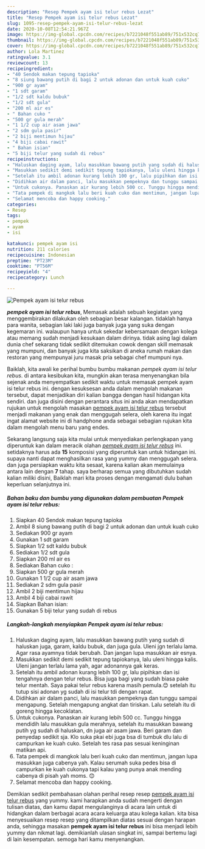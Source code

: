 ```yaml
---
description: "Resep Pempek ayam isi telur rebus Lezat"
title: "Resep Pempek ayam isi telur rebus Lezat"
slug: 1095-resep-pempek-ayam-isi-telur-rebus-lezat
date: 2020-10-08T12:54:21.967Z
image: https://img-global.cpcdn.com/recipes/b7221048f551ab89/751x532cq70/pempek-ayam-isi-telur-rebus-foto-resep-utama.jpg
thumbnail: https://img-global.cpcdn.com/recipes/b7221048f551ab89/751x532cq70/pempek-ayam-isi-telur-rebus-foto-resep-utama.jpg
cover: https://img-global.cpcdn.com/recipes/b7221048f551ab89/751x532cq70/pempek-ayam-isi-telur-rebus-foto-resep-utama.jpg
author: Lola Martinez
ratingvalue: 3.1
reviewcount: 13
recipeingredient:
- "40 Sendok makan tepung tapioka"
- "8 siung bawang putih di bagi 2 untuk adonan dan untuk kuah cuko"
- "900 gr ayam"
- "1 sdt garam"
- "1/2 sdt kaldu bubuk"
- "1/2 sdt gula"
- "200 ml air es"
- " Bahan cuko "
- "500 gr gula merah"
- "1 1/2 cup air asam jawa"
- "2 sdm gula pasir"
- "2 biji mentimun hijau"
- "4 biji cabai rawit"
- " Bahan isian"
- "5 biji telur yang sudah di rebus"
recipeinstructions:
- "Haluskan daging ayam, lalu masukkan bawang putih yang sudah di haluskan juga, garam, kaldu bubuk, dan juga gula. Uleni jgn terlalu lama. Agar rasa ayamnya tidak berubah. Dan jangan lupa masukkan air esnya."
- "Masukkan sedikit demi sedikit tepung tapiokanya, lalu uleni hingga kalis. Uleni jangan terlalu lama yah, agar adonannya gak keras."
- "Setelah itu ambil adonan kurang lebih 100 gr, lalu pipihkan dan isi tengahnya dengan telur rebus. Bisa juga bagi yang sudah biasa pake telur mentah. Saya pakai telur rebus karena masih pemula.😊 setelah itu tutup sisi adonan yg sudah di isi telur tdi dengan rapat."
- "Didihkan air dalam panci, lalu masukkan pempeknya dan tunggu sampai mengapung. Setelah mengapung angkat dan tiriskan. Lalu setelah itu di goreng hingga kecoklatan."
- "Untuk cukonya. Panaskan air kurang lebih 500 cc. Tunggu hingga mendidih lalu masukkan gula merahnya, setelah itu masukkan bawang putih yg sudah di haluskan, dn juga air asam jawa. Beri garam dan penyedap sedikit sja. Klo suka pkai ebi juga bsa di tumbuk dlu lalu di campurkan ke kuah cuko. Setelah tes rasa pas sesuai keninginan matikan api."
- "Tata pempek di mangkok lalu beri kuah cuko dan mentimun, jangan lupa masukkan juga cabenya yah. Kalau serumah suka pedes bisa di campurkan ke kuah cukonya tapi kalau yang punya anak mending cabenya di pisah yah moms. 😊"
- "Selamat mencoba dan happy cooking."
categories:
- Resep
tags:
- pempek
- ayam
- isi

katakunci: pempek ayam isi 
nutrition: 211 calories
recipecuisine: Indonesian
preptime: "PT23M"
cooktime: "PT56M"
recipeyield: "4"
recipecategory: Lunch

---
```



![Pempek ayam isi telur rebus](https://img-global.cpcdn.com/recipes/b7221048f551ab89/751x532cq70/pempek-ayam-isi-telur-rebus-foto-resep-utama.jpg)

<b><i>pempek ayam isi telur rebus</i></b>, Memasak adalah sebuah kegiatan yang menggembirakan dilakukan oleh sebagian besar kalangan. tidaklah hanya para wanita, sebagian laki laki juga banyak juga yang suka dengan kegemaran ini. walaupun hanya untuk sekedar kebersamaan dengan kolega atau memang sudah menjadi kesukaan dalam dirinya. tidak asing lagi dalam dunia chef sekarang tidak sedikit ditemukan cowok dengan skill memasak yang mumpuni, dan banyak juga kita saksikan di aneka rumah makan dan restoran yang mempunyai juru masak pria sebagai chef mumpuni nya.

Baiklah, kita awali ke perihal bumbu bumbu makanan <i>pempek ayam isi telur rebus</i>. di antara kesibukan kita, mungkin akan terasa menyenangkan bila sejenak anda menyempatkan sedikit waktu untuk memasak pempek ayam isi telur rebus ini. dengan kesuksesan anda dalam mengolah makanan tersebut, dapat menjadikan diri kalian bangga dengan hasil hidangan kita sendiri. dan juga disini dengan perantara situs ini anda akan mendapatkan rujukan untuk mengolah masakan <u>pempek ayam isi telur rebus</u> tersebut menjadi makanan yang enak dan menggugah selera, oleh karena itu ingat ingat alamat website ini di handphone anda sebagai sebagian rujukan kita dalam mengolah menu baru yang endes.




Sekarang langsung saja kita mulai untuk menyediakan perlengkapan yang diperuntuk kan dalam meracik olahan <u><i>pempek ayam isi telur rebus</i></u> ini. setidaknya harus ada <b>15</b> komposisi yang diperuntuk kan untuk hidangan ini. supaya nanti dapat menghasilkan rasa yang yummy dan menggugah selera. dan juga persiapkan waktu kita sesaat, karena kalian akan memulainya antara lain dengan <b>7</b> tahap. saya berharap semua yang dibutuhkan sudah kalian miliki disini, Baiklah mari kita proses dengan mengamati dulu bahan keperluan selanjutnya ini.

<!--inarticleads1-->

##### Bahan baku dan bumbu yang digunakan dalam pembuatan Pempek ayam isi telur rebus:

1. Siapkan 40 Sendok makan tepung tapioka
1. Ambil 8 siung bawang putih di bagi 2 untuk adonan dan untuk kuah cuko
1. Sediakan 900 gr ayam
1. Gunakan 1 sdt garam
1. Siapkan 1/2 sdt kaldu bubuk
1. Sediakan 1/2 sdt gula
1. Siapkan 200 ml air es
1. Sediakan  Bahan cuko :
1. Siapkan 500 gr gula merah
1. Gunakan 1 1/2 cup air asam jawa
1. Sediakan 2 sdm gula pasir
1. Ambil 2 biji mentimun hijau
1. Ambil 4 biji cabai rawit
1. Siapkan  Bahan isian:
1. Gunakan 5 biji telur yang sudah di rebus




<!--inarticleads2-->

##### Langkah-langkah menyiapkan Pempek ayam isi telur rebus:

1. Haluskan daging ayam, lalu masukkan bawang putih yang sudah di haluskan juga, garam, kaldu bubuk, dan juga gula. Uleni jgn terlalu lama. Agar rasa ayamnya tidak berubah. Dan jangan lupa masukkan air esnya.
1. Masukkan sedikit demi sedikit tepung tapiokanya, lalu uleni hingga kalis. Uleni jangan terlalu lama yah, agar adonannya gak keras.
1. Setelah itu ambil adonan kurang lebih 100 gr, lalu pipihkan dan isi tengahnya dengan telur rebus. Bisa juga bagi yang sudah biasa pake telur mentah. Saya pakai telur rebus karena masih pemula.😊 setelah itu tutup sisi adonan yg sudah di isi telur tdi dengan rapat.
1. Didihkan air dalam panci, lalu masukkan pempeknya dan tunggu sampai mengapung. Setelah mengapung angkat dan tiriskan. Lalu setelah itu di goreng hingga kecoklatan.
1. Untuk cukonya. Panaskan air kurang lebih 500 cc. Tunggu hingga mendidih lalu masukkan gula merahnya, setelah itu masukkan bawang putih yg sudah di haluskan, dn juga air asam jawa. Beri garam dan penyedap sedikit sja. Klo suka pkai ebi juga bsa di tumbuk dlu lalu di campurkan ke kuah cuko. Setelah tes rasa pas sesuai keninginan matikan api.
1. Tata pempek di mangkok lalu beri kuah cuko dan mentimun, jangan lupa masukkan juga cabenya yah. Kalau serumah suka pedes bisa di campurkan ke kuah cukonya tapi kalau yang punya anak mending cabenya di pisah yah moms. 😊
1. Selamat mencoba dan happy cooking.




Demikian sedikit pembahasan olahan perihal resep resep <u>pempek ayam isi telur rebus</u> yang yummy. kami harapkan anda sudah mengerti dengan tulisan diatas, dan kamu dapat mengulanginya di acara lain untuk di hidangkan dalam berbagai acara acara keluarga atau kolega kalian. kita bisa menyesuaikan resep resep yang ditampilkan diatas sesuai dengan harapan anda, sehingga masakan <b>pempek ayam isi telur rebus</b> ini bisa menjadi lebih yummy dan nikmat lagi. demikianlah ulasan singkat ini, sampai bertemu lagi di lain kesempatan. semoga hari kamu menyenangkan.
